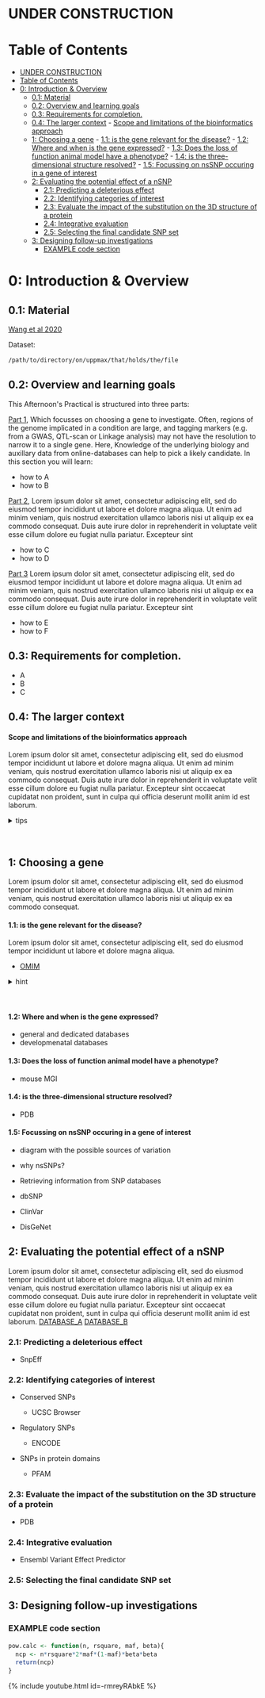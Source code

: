 
# UNDER CONSTRUCTION


# Table of Contents
<!-- TOC depthFrom:1 depthTo:6 withLinks:1 updateOnSave:0 orderedList:0 -->

- [UNDER CONSTRUCTION](#under-construction)
- [Table of Contents](#table-of-contents)
- [0: Introduction & Overview](#0-introduction-overview)
	- [0.1: Material](#01-material)
	- [0.2: Overview and learning goals](#02-overview-and-learning-goals)
	- [0.3: Requirements for completion.](#03-requirements-for-completion)
	- [0.4: The larger context](#04-the-larger-context)
			- [Scope and limitations of the bioinformatics approach](#scope-and-limitations-of-the-bioinformatics-approach)
	- [1: Choosing a gene](#1-choosing-a-gene)
			- [1.1: is the gene relevant for the disease?](#11-is-the-gene-relevant-for-the-disease)
			- [1.2: Where and when is the gene expressed?](#12-where-and-when-is-the-gene-expressed)
			- [1.3: Does the loss of function animal model have a phenotype?](#13-does-the-loss-of-function-animal-model-have-a-phenotype)
			- [1.4: is the three-dimensional structure resolved?](#14-is-the-three-dimensional-structure-resolved)
			- [1.5: Focussing on nsSNP occuring in a gene of interest](#15-focussing-on-nssnp-occuring-in-a-gene-of-interest)
	- [2: Evaluating the potential effect of a nSNP](#2-evaluating-the-potential-effect-of-a-nsnp)
		- [2.1: Predicting a deleterious effect](#21-predicting-a-deleterious-effect)
		- [2.2: Identifying categories of interest](#22-identifying-categories-of-interest)
		- [2.3:  Evaluate the impact of the substitution on the 3D structure of a protein](#23-evaluate-the-impact-of-the-substitution-on-the-3d-structure-of-a-protein)
		- [2.4: Integrative evaluation](#24-integrative-evaluation)
		- [2.5: Selecting the final candidate SNP set](#25-selecting-the-final-candidate-snp-set)
	- [3: Designing follow-up investigations](#3-designing-follow-up-investigations)
		- [EXAMPLE code section](#example-code-section)

<!-- /TOC -->



# 0: Introduction & Overview

## 0.1: Material
[Wang et al 2020](./wang_etal_2020.pdf)  

Dataset:
```bash
/path/to/directory/on/uppmax/that/holds/the/file
```


## 0.2: Overview and learning goals
This Afternoon's Practical is structured into three parts:

[Part 1](#1-choosing-a-gene),  Which focusses on choosing a gene to investigate. Often, regions of the genome implicated in a condition are large, and tagging markers (e.g. from a GWAS, QTL-scan or Linkage analysis) may not have the resolution to narrow it to a single gene.
Here, Knowledge of the underlying biology and auxillary data from online-databases can help to pick a likely candidate.
In this section you will learn:

 - how to A
 - how to B


[Part 2](#2-identifying-a-set-of-candidate-snps),
 Lorem ipsum dolor sit amet, consectetur adipiscing elit, sed do eiusmod tempor incididunt ut labore et dolore magna aliqua. Ut enim ad minim veniam, quis nostrud exercitation ullamco laboris nisi ut aliquip ex ea commodo consequat. Duis aute irure dolor in reprehenderit in voluptate velit esse cillum dolore eu fugiat nulla pariatur. Excepteur sint

 - how to C
 - how to D

[Part 3](#part-3-designing-follow-up-investigations)
 Lorem ipsum dolor sit amet, consectetur adipiscing elit, sed do eiusmod tempor incididunt ut labore et dolore magna aliqua. Ut enim ad minim veniam, quis nostrud exercitation ullamco laboris nisi ut aliquip ex ea commodo consequat. Duis aute irure dolor in reprehenderit in voluptate velit esse cillum dolore eu fugiat nulla pariatur. Excepteur sint

 - how to E
 - how to F

## 0.3: Requirements for completion.
 - A
 - B
 - C

## 0.4: The larger context
#### Scope and limitations of the bioinformatics approach
Lorem ipsum dolor sit amet, consectetur adipiscing elit, sed do eiusmod tempor incididunt ut labore et dolore magna aliqua. Ut enim ad minim veniam, quis nostrud exercitation ullamco laboris nisi ut aliquip ex ea commodo consequat. Duis aute irure dolor in reprehenderit in voluptate velit esse cillum dolore eu fugiat nulla pariatur. Excepteur sint occaecat cupidatat non proident, sunt in culpa qui officia deserunt mollit anim id est laborum.


<details><summary>tips</summary>
<p>

- you can use the ```subset``` function to subset a dataframe based on conditions, e.g.


```Python
Dataframe_2 # A dataframe with two columns, A and B.
# we only want the rows where the value of B is below 300:
filtered_df2 <- subset(Dataframe_2, B<300)
```

- the geoms for boxplot, scatterplot and histogram are called ``geom_boxplot``, ``geom_point``, and ``geom_histogram``

</p>
</details>


<br>
<br>


## 1: Choosing a gene
Lorem ipsum dolor sit amet, consectetur adipiscing elit, sed do eiusmod tempor incididunt ut labore et dolore magna aliqua. Ut enim ad minim veniam, quis nostrud exercitation ullamco laboris nisi ut aliquip ex ea commodo consequat.
#### 1.1: is the gene relevant for the disease?
Lorem ipsum dolor sit amet, consectetur adipiscing elit, sed do eiusmod tempor incididunt ut labore et dolore magna aliqua.  
- [OMIM](https://www.omim.org/entry/123631?search=CRYBA4&highlight=cryba4)  


<details>

<summary>hint</summary>

<p>


   ![test_figure](figures/test_figure1.png)  



</p>

</details>


<br>
<br>

#### 1.2: Where and when is the gene expressed?
- general and dedicated databases
- developmenatal databases

#### 1.3: Does the loss of function animal model have a phenotype?
- mouse MGI
#### 1.4: is the three-dimensional structure resolved?
- PDB

#### 1.5: Focussing on nsSNP occuring in a gene of interest
- diagram with the possible sources of variation
- why nsSNPs?
- Retrieving information from SNP databases



- dbSNP
- ClinVar
- DisGeNet

## 2: Evaluating the potential effect of a nSNP
Lorem ipsum dolor sit amet, consectetur adipiscing elit, sed do eiusmod tempor incididunt ut labore et dolore magna aliqua. Ut enim ad minim veniam, quis nostrud exercitation ullamco laboris nisi ut aliquip ex ea commodo consequat. Duis aute irure dolor in reprehenderit in voluptate velit esse cillum dolore eu fugiat nulla pariatur. Excepteur sint occaecat cupidatat non proident, sunt in culpa qui officia deserunt mollit anim id est laborum.
[DATABASE_A](https://www.youtube.com/watch?v=dQw4w9WgXcQ)
[DATABASE_B](https://www.youtube.com/watch?v=UWRyj5cHIQA)




### 2.1: Predicting a deleterious effect
- SnpEff

### 2.2: Identifying categories of interest

- Conserved SNPs

	- UCSC Browser

- Regulatory SNPs

	- ENCODE

- SNPs in protein domains

	- PFAM

### 2.3:  Evaluate the impact of the substitution on the 3D structure of a protein

- PDB

### 2.4: Integrative evaluation

- Ensembl Variant Effect Predictor

### 2.5: Selecting the final candidate SNP set


## 3: Designing follow-up investigations







### EXAMPLE code section
```R
pow.calc <- function(n, rsquare, maf, beta){
  ncp <- n*rsquare*2*maf*(1-maf)*beta*beta
  return(ncp)
}
```


{% include youtube.html id=-rmreyRAbkE %}
